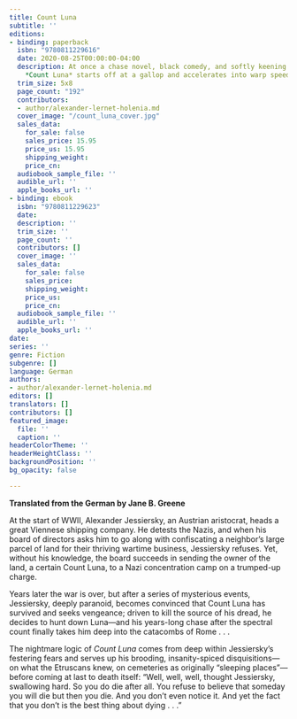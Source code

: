 ```yaml
---
title: Count Luna
subtitle: ''
editions:
- binding: paperback
  isbn: "9780811229616"
  date: 2020-08-25T00:00:00-04:00
  description: At once a chase novel, black comedy, and softly keening death song,
    *Count Luna* starts off at a gallop and accelerates into warp speed
  trim_size: 5x8
  page_count: "192"
  contributors:
  - author/alexander-lernet-holenia.md
  cover_image: "/count_luna_cover.jpg"
  sales_data:
    for_sale: false
    sales_price: 15.95
    price_us: 15.95
    shipping_weight: 
    price_cn: 
  audiobook_sample_file: ''
  audible_url: ''
  apple_books_url: ''
- binding: ebook
  isbn: "9780811229623"
  date: 
  description: ''
  trim_size: ''
  page_count: ''
  contributors: []
  cover_image: ''
  sales_data:
    for_sale: false
    sales_price: 
    shipping_weight: 
    price_us: 
    price_cn: 
  audiobook_sample_file: ''
  audible_url: ''
  apple_books_url: ''
date: 
series: ''
genre: Fiction
subgenre: []
language: German
authors:
- author/alexander-lernet-holenia.md
editors: []
translators: []
contributors: []
featured_image:
  file: ''
  caption: ''
headerColorTheme: ''
headerHeightClass: ''
backgroundPosition: ''
bg_opacity: false

---
```

**Translated from the German by Jane B. Greene**

At the start of WWII, Alexander Jessiersky, an Austrian aristocrat, heads a great Viennese shipping company. He detests the Nazis, and when his board of directors asks him to go along with confiscating a neighbor’s large parcel of land for their thriving wartime business, Jessiersky refuses. Yet, without his knowledge, the board succeeds in sending the owner of the land, a certain Count Luna, to a Nazi concentration camp on a trumped-up charge.

Years later the war is over, but after a series of mysterious events, Jessiersky, deeply paranoid, becomes convinced that Count Luna has survived and seeks vengeance; driven to kill the source of his dread, he decides to hunt down Luna—and his years-long chase after the spectral count finally takes him deep into the catacombs of Rome . . .

The nightmare logic of _Count Luna_ comes from deep within Jessiersky’s festering fears and serves up his brooding, insanity-spiced disquisitions—on what the Etruscans knew, on cemeteries as originally “sleeping places”—before coming at last to death itself: “Well, well, well, thought Jessiersky, swallowing hard. So you do die after all. You refuse to believe that someday you will die but then you die. And you don’t even notice it. And yet the fact that you don’t is the best thing about dying . . .”